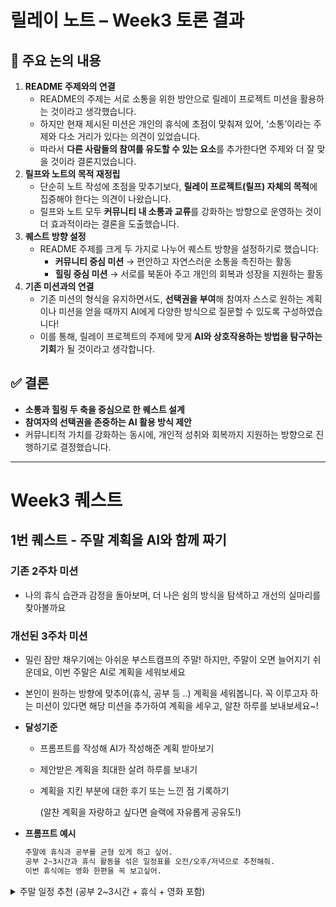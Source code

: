 # 릴레이 노트 – Week3 토론 결과
## 📌 주요 논의 내용

1. **README 주제와의 연결**
    - README의 주제는 서로 소통을 위한 방안으로 릴레이 프로젝트 미션을 활용하는 것이라고 생각했습니다.
    - 하지만 현재 제시된 미션은 개인의 휴식에 초점이 맞춰져 있어, ‘소통’이라는 주제와 다소 거리가 있다는 의견이 있었습니다.
    - 따라서 **다른 사람들의 참여를 유도할 수 있는 요소**를 추가한다면 주제와 더 잘 맞을 것이라 결론지었습니다.
2. **릴프와 노트의 목적 재정립**
    - 단순히 노트 작성에 초점을 맞추기보다, **릴레이 프로젝트(릴프) 자체의 목적**에 집중해야 한다는 의견이 나왔습니다.
    - 릴프와 노트 모두 **커뮤니티 내 소통과 교류**를 강화하는 방향으로 운영하는 것이 더 효과적이라는 결론을 도출했습니다.
3. **퀘스트 방향 설정**
    - README 주제를 크게 두 가지로 나누어 퀘스트 방향을 설정하기로 했습니다:
        - **커뮤니티 중심 미션**
        → 편안하고 자연스러운 소통을 촉진하는 활동
        - **힐링 중심 미션**
        → 서로를 북돋아 주고 개인의 회복과 성장을 지원하는 활동
4. **기존 미션과의 연결**
    - 기존 미션의 형식을 유지하면서도, **선택권을 부여**해 참여자 스스로 원하는 계획이나 미션을 얻을 때까지 AI에게 다양한 방식으로 질문할 수 있도록 구성하였습니다!
    - 이를 통해, 릴레이 프로젝트의 주제에 맞게 **AI와 상호작용하는 방법을 탐구하는 기회**가 될 것이라고 생각합니다.

## ✅ 결론

- **소통과 힐링 두 축을 중심으로 한 퀘스트 설계**
- **참여자의 선택권을 존중하는 AI 활용 방식 제안**
- 커뮤니티적 가치를 강화하는 동시에, 개인적 성취와 회복까지 지원하는 방향으로 진행하기로 결정했습니다.

---
# Week3 퀘스트 
## 1번 퀘스트 - 주말 계획을 AI와 함께 짜기

### 기존 2주차 미션

- 나의 휴식 습관과 감정을 돌아보며, 더 나은 쉼의 방식을 탐색하고 개선의 실마리를 찾아볼까요

### 개선된 3주차 미션

- 밀린 잠만 채우기에는 아쉬운 부스트캠프의 주말! 하지만, 주말이 오면 늘어지기 쉬운데요, 이번 주말은 AI로 계획을 세워보세요
- 본인이 원하는 방향에 맞추어(휴식, 공부 등 ..) 계획을 세워봅니다. 꼭 이루고자 하는 미션이 있다면 해당 미션을 추가하여 계획을 세우고, 알찬 하루를 보내보세요~!
- **달성기준**
    - 프롬프트를 작성해 AI가 작성해준 계획 받아보기
    - 제안받은 계획을 최대한 살려 하루를 보내기
    - 계획을 지킨 부분에 대한 후기 또는 느낀 점 기록하기
        
        (알찬 계획을 자랑하고 싶다면 슬랙에 자유롭게 공유도!)
        
- **프롬프트 예시**
    
    ```bash
    주말에 휴식과 공부를 균형 있게 하고 싶어. 
    공부 2~3시간과 휴식 활동을 섞은 일정표를 오전/오후/저녁으로 추천해줘.
    이번 휴식에는 영화 한편을 꼭 보고싶어.
    ```
<details>
<summary>주말 일정 추천 (공부 2~3시간 + 휴식 + 영화 포함)</summary>
    
### 프롬프트
   
    주말에 휴식과 공부를 균형 있게 하고 싶어. 
    공부 2~3시간과 휴식 활동을 섞은 일정표를 오전/오후/저녁으로 추천해줘.
    이번 휴식에는 영화 한편을 꼭 보고싶어.
    현재 나는 부스트캠프라는 개발 관련 부트캠프를 평일에 진행하고 있는 걸 생각해줘
   
### 결과 - 주말 일정 추천 (공부 2~3시간 + 휴식 + 영화 포함)
    
    ### 오전
    - 09:00 ~ 09:30 : 가벼운 스트레칭 & 아침 식사
    - 09:30 ~ 11:00 : 집중 공부 세션 1 (1.5시간)
        - 예) 알고리즘 문제 풀이, 강의 복습 등 집중할 내용 선택
    - 11:00 ~ 11:15 : 짧은 휴식 (간단한 산책, 차 한잔)
    - 11:15 ~ 12:00 : 공부 마무리 및 정리 (노트 정리, 복습)
    
    ### 오후
    - 12:00 ~ 13:00 : 점심 식사 및 휴식
    - 13:00 ~ 15:00 : 영화 감상 (주말에 꼭 보고 싶은 영화 한 편!)
    - 15:00 ~ 15:30 : 가벼운 산책 또는 커피 타임 (머리 식히기)
    
    ### 저녁
    - 15:30 ~ 16:30 : 집중 공부 세션 2 (1시간)
        - 예) 실습 코딩, 프로젝트 작업, 혹은 주말에 끝내고 싶은 과제
    - 16:30 ~ 17:00 : 휴식 (스트레칭, 가벼운 간식)
    - 17:00 ~ 18:00 : 저녁 식사 및 자유시간 (가족/친구와 대화, 게임 등)
    
</details>

    
    
